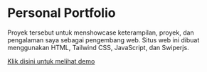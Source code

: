 # Personal Portfolio

Proyek tersebut untuk menshowcase keterampilan, proyek, dan pengalaman saya sebagai pengembang web. Situs web ini dibuat menggunakan HTML, Tailwind CSS, JavaScript, dan Swiperjs.

[Klik disini untuk melihat demo](https://ferdynandergypramudanii.github.io/personalPortfolio/)

